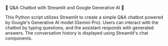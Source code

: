 🤖 Q&A Chatbot with Streamlit and Google Generative AI 🚀

This Python script utilizes Streamlit to create a simple Q&A chatbot powered by Google's Generative AI model (Gemini Pro). Users can interact with the chatbot by typing questions, and the assistant responds with generated answers. The conversation history is displayed using Streamlit's chat components.
